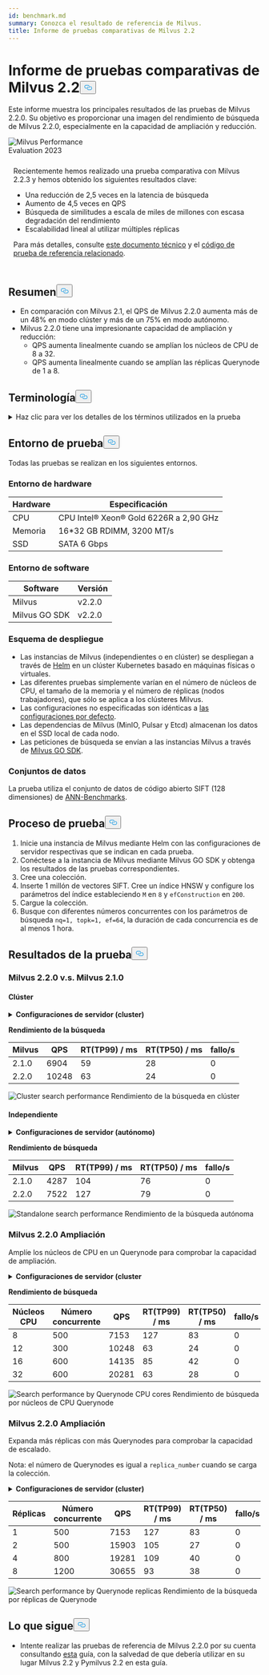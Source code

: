 ```yaml
---
id: benchmark.md
summary: Conozca el resultado de referencia de Milvus.
title: Informe de pruebas comparativas de Milvus 2.2
---
```

<h1 id="Milvus-22-Benchmark-Test-Report" class="common-anchor-header">Informe de pruebas comparativas de Milvus 2.2<button data-href="#Milvus-22-Benchmark-Test-Report" class="anchor-icon" translate="no">
      <svg translate="no"
        aria-hidden="true"
        focusable="false"
        height="20"
        version="1.1"
        viewBox="0 0 16 16"
        width="16"
      >
        <path
          fill="#0092E4"
          fill-rule="evenodd"
          d="M4 9h1v1H4c-1.5 0-3-1.69-3-3.5S2.55 3 4 3h4c1.45 0 3 1.69 3 3.5 0 1.41-.91 2.72-2 3.25V8.59c.58-.45 1-1.27 1-2.09C10 5.22 8.98 4 8 4H4c-.98 0-2 1.22-2 2.5S3 9 4 9zm9-3h-1v1h1c1 0 2 1.22 2 2.5S13.98 12 13 12H9c-.98 0-2-1.22-2-2.5 0-.83.42-1.64 1-2.09V6.25c-1.09.53-2 1.84-2 3.25C6 11.31 7.55 13 9 13h4c1.45 0 3-1.69 3-3.5S14.5 6 13 6z"
        ></path>
      </svg>
    </button></h1><p>Este informe muestra los principales resultados de las pruebas de Milvus 2.2.0. Su objetivo es proporcionar una imagen del rendimiento de búsqueda de Milvus 2.2.0, especialmente en la capacidad de ampliación y reducción.</p>
<div class="alert note">
  <div style="display: flex;">
      <div style="flex:0.3;">
        <img translate="no" src="https://zilliz.com/images/whitepaper/performance.png" alt="Milvus Performance Evaluation 2023" />
      </div>
  </div>
  <div style="flex:1;padding: 10px;">
    <p>Recientemente hemos realizado una prueba comparativa con Milvus 2.2.3 y hemos obtenido los siguientes resultados clave:</p>
    <ul>
      <li>Una reducción de 2,5 veces en la latencia de búsqueda</li>
      <li>Aumento de 4,5 veces en QPS</li>
      <li>Búsqueda de similitudes a escala de miles de millones con escasa degradación del rendimiento</li>
      <li>Escalabilidad lineal al utilizar múltiples réplicas</li>
    </ul>
    <p>Para más detalles, consulte <a href="https://zilliz.com/resources/whitepaper/milvus-performance-benchmark">este documento técnico</a> y el <a href="https://github.com/zilliztech/VectorDBBench">código de prueba de referencia relacionado</a>. </p>
  </div>
</div>
<h2 id="Summary" class="common-anchor-header">Resumen<button data-href="#Summary" class="anchor-icon" translate="no">
      <svg translate="no"
        aria-hidden="true"
        focusable="false"
        height="20"
        version="1.1"
        viewBox="0 0 16 16"
        width="16"
      >
        <path
          fill="#0092E4"
          fill-rule="evenodd"
          d="M4 9h1v1H4c-1.5 0-3-1.69-3-3.5S2.55 3 4 3h4c1.45 0 3 1.69 3 3.5 0 1.41-.91 2.72-2 3.25V8.59c.58-.45 1-1.27 1-2.09C10 5.22 8.98 4 8 4H4c-.98 0-2 1.22-2 2.5S3 9 4 9zm9-3h-1v1h1c1 0 2 1.22 2 2.5S13.98 12 13 12H9c-.98 0-2-1.22-2-2.5 0-.83.42-1.64 1-2.09V6.25c-1.09.53-2 1.84-2 3.25C6 11.31 7.55 13 9 13h4c1.45 0 3-1.69 3-3.5S14.5 6 13 6z"
        ></path>
      </svg>
    </button></h2><ul>
<li>En comparación con Milvus 2.1, el QPS de Milvus 2.2.0 aumenta más de un 48% en modo clúster y más de un 75% en modo autónomo.</li>
<li>Milvus 2.2.0 tiene una impresionante capacidad de ampliación y reducción:<ul>
<li>QPS aumenta linealmente cuando se amplían los núcleos de CPU de 8 a 32.</li>
<li>QPS aumenta linealmente cuando se amplían las réplicas Querynode de 1 a 8.</li>
</ul></li>
</ul>
<h2 id="Terminology" class="common-anchor-header">Terminología<button data-href="#Terminology" class="anchor-icon" translate="no">
      <svg translate="no"
        aria-hidden="true"
        focusable="false"
        height="20"
        version="1.1"
        viewBox="0 0 16 16"
        width="16"
      >
        <path
          fill="#0092E4"
          fill-rule="evenodd"
          d="M4 9h1v1H4c-1.5 0-3-1.69-3-3.5S2.55 3 4 3h4c1.45 0 3 1.69 3 3.5 0 1.41-.91 2.72-2 3.25V8.59c.58-.45 1-1.27 1-2.09C10 5.22 8.98 4 8 4H4c-.98 0-2 1.22-2 2.5S3 9 4 9zm9-3h-1v1h1c1 0 2 1.22 2 2.5S13.98 12 13 12H9c-.98 0-2-1.22-2-2.5 0-.83.42-1.64 1-2.09V6.25c-1.09.53-2 1.84-2 3.25C6 11.31 7.55 13 9 13h4c1.45 0 3-1.69 3-3.5S14.5 6 13 6z"
        ></path>
      </svg>
    </button></h2><p><details>
<summary>Haz clic para ver los detalles de los términos utilizados en la prueba</summary>
<table class="terminology">
<thead>
<tr>
<th>Término</th>
<th>Descripción</th>
</tr>
</thead>
<tbody>
<tr>
<td>nq</td>
<td>Número de vectores que se buscan en una petición de búsqueda</td>
</tr>
<tr>
<td>topk</td>
<td>Número de los vectores más cercanos que se recuperarán para cada vector (en nq) en una petición de búsqueda</td>
</tr>
<tr>
<td>ef</td>
<td>Parámetro de búsqueda específico <a href="https://milvus.io/docs/v2.2.x/index.md">del índice HNSW</a></td>
</tr>
<tr>
<td>RT</td>
<td>Tiempo de respuesta desde el envío de la solicitud hasta la recepción de la respuesta</td>
</tr>
<tr>
<td>QPS</td>
<td>Número de solicitudes de búsqueda procesadas con éxito por segundo</td>
</tr>
</tbody>
</table>
</details></p>
<h2 id="Test-environment" class="common-anchor-header">Entorno de prueba<button data-href="#Test-environment" class="anchor-icon" translate="no">
      <svg translate="no"
        aria-hidden="true"
        focusable="false"
        height="20"
        version="1.1"
        viewBox="0 0 16 16"
        width="16"
      >
        <path
          fill="#0092E4"
          fill-rule="evenodd"
          d="M4 9h1v1H4c-1.5 0-3-1.69-3-3.5S2.55 3 4 3h4c1.45 0 3 1.69 3 3.5 0 1.41-.91 2.72-2 3.25V8.59c.58-.45 1-1.27 1-2.09C10 5.22 8.98 4 8 4H4c-.98 0-2 1.22-2 2.5S3 9 4 9zm9-3h-1v1h1c1 0 2 1.22 2 2.5S13.98 12 13 12H9c-.98 0-2-1.22-2-2.5 0-.83.42-1.64 1-2.09V6.25c-1.09.53-2 1.84-2 3.25C6 11.31 7.55 13 9 13h4c1.45 0 3-1.69 3-3.5S14.5 6 13 6z"
        ></path>
      </svg>
    </button></h2><p>Todas las pruebas se realizan en los siguientes entornos.</p>
<h3 id="Hardware-environment" class="common-anchor-header">Entorno de hardware</h3><table>
<thead>
<tr><th>Hardware</th><th>Especificación</th></tr>
</thead>
<tbody>
<tr><td>CPU</td><td>CPU Intel® Xeon® Gold 6226R a 2,90 GHz</td></tr>
<tr><td>Memoria</td><td>16*32 GB RDIMM, 3200 MT/s</td></tr>
<tr><td>SSD</td><td>SATA 6 Gbps</td></tr>
</tbody>
</table>
<h3 id="Software-environment" class="common-anchor-header">Entorno de software</h3><table>
<thead>
<tr><th>Software</th><th>Versión</th></tr>
</thead>
<tbody>
<tr><td>Milvus</td><td>v2.2.0</td></tr>
<tr><td>Milvus GO SDK</td><td>v2.2.0</td></tr>
</tbody>
</table>
<h3 id="Deployment-scheme" class="common-anchor-header">Esquema de despliegue</h3><ul>
<li>Las instancias de Milvus (independientes o en clúster) se despliegan a través de <a href="https://milvus.io/docs/install_standalone-helm.md">Helm</a> en un clúster Kubernetes basado en máquinas físicas o virtuales.</li>
<li>Las diferentes pruebas simplemente varían en el número de núcleos de CPU, el tamaño de la memoria y el número de réplicas (nodos trabajadores), que sólo se aplica a los clústeres Milvus.</li>
<li>Las configuraciones no especificadas son idénticas a <a href="https://github.com/milvus-io/milvus-helm/blob/master/charts/milvus/values.yaml">las configuraciones por defecto</a>.</li>
<li>Las dependencias de Milvus (MinIO, Pulsar y Etcd) almacenan los datos en el SSD local de cada nodo.</li>
<li>Las peticiones de búsqueda se envían a las instancias Milvus a través de <a href="https://github.com/milvus-io/milvus-sdk-go/tree/master/tests">Milvus GO SDK</a>.</li>
</ul>
<h3 id="Data-sets" class="common-anchor-header">Conjuntos de datos</h3><p>La prueba utiliza el conjunto de datos de código abierto SIFT (128 dimensiones) de <a href="https://github.com/erikbern/ann-benchmarks/#data-sets">ANN-Benchmarks</a>.</p>
<h2 id="Test-pipeline" class="common-anchor-header">Proceso de prueba<button data-href="#Test-pipeline" class="anchor-icon" translate="no">
      <svg translate="no"
        aria-hidden="true"
        focusable="false"
        height="20"
        version="1.1"
        viewBox="0 0 16 16"
        width="16"
      >
        <path
          fill="#0092E4"
          fill-rule="evenodd"
          d="M4 9h1v1H4c-1.5 0-3-1.69-3-3.5S2.55 3 4 3h4c1.45 0 3 1.69 3 3.5 0 1.41-.91 2.72-2 3.25V8.59c.58-.45 1-1.27 1-2.09C10 5.22 8.98 4 8 4H4c-.98 0-2 1.22-2 2.5S3 9 4 9zm9-3h-1v1h1c1 0 2 1.22 2 2.5S13.98 12 13 12H9c-.98 0-2-1.22-2-2.5 0-.83.42-1.64 1-2.09V6.25c-1.09.53-2 1.84-2 3.25C6 11.31 7.55 13 9 13h4c1.45 0 3-1.69 3-3.5S14.5 6 13 6z"
        ></path>
      </svg>
    </button></h2><ol>
<li>Inicie una instancia de Milvus mediante Helm con las configuraciones de servidor respectivas que se indican en cada prueba.</li>
<li>Conéctese a la instancia de Milvus mediante Milvus GO SDK y obtenga los resultados de las pruebas correspondientes.</li>
<li>Cree una colección.</li>
<li>Inserte 1 millón de vectores SIFT. Cree un índice HNSW y configure los parámetros del índice estableciendo <code translate="no">M</code> en <code translate="no">8</code> y <code translate="no">efConstruction</code> en <code translate="no">200</code>.</li>
<li>Cargue la colección.</li>
<li>Busque con diferentes números concurrentes con los parámetros de búsqueda <code translate="no">nq=1, topk=1, ef=64</code>, la duración de cada concurrencia es de al menos 1 hora.</li>
</ol>
<h2 id="Test-results" class="common-anchor-header">Resultados de la prueba<button data-href="#Test-results" class="anchor-icon" translate="no">
      <svg translate="no"
        aria-hidden="true"
        focusable="false"
        height="20"
        version="1.1"
        viewBox="0 0 16 16"
        width="16"
      >
        <path
          fill="#0092E4"
          fill-rule="evenodd"
          d="M4 9h1v1H4c-1.5 0-3-1.69-3-3.5S2.55 3 4 3h4c1.45 0 3 1.69 3 3.5 0 1.41-.91 2.72-2 3.25V8.59c.58-.45 1-1.27 1-2.09C10 5.22 8.98 4 8 4H4c-.98 0-2 1.22-2 2.5S3 9 4 9zm9-3h-1v1h1c1 0 2 1.22 2 2.5S13.98 12 13 12H9c-.98 0-2-1.22-2-2.5 0-.83.42-1.64 1-2.09V6.25c-1.09.53-2 1.84-2 3.25C6 11.31 7.55 13 9 13h4c1.45 0 3-1.69 3-3.5S14.5 6 13 6z"
        ></path>
      </svg>
    </button></h2><h3 id="Milvus-220-vs-Milvus-210" class="common-anchor-header">Milvus 2.2.0 v.s. Milvus 2.1.0</h3><h4 id="Cluster" class="common-anchor-header">Clúster</h4><p><details>
<summary><b>Configuraciones de servidor (cluster)</b></summary><code translate="no">yaml queryNode: replicas: 1 resources: limits: cpu: &quot;12.0&quot; memory: 8Gi requests: cpu: &quot;12.0&quot; memory: 8Gi</code></details></p>
<p><strong>Rendimiento de la búsqueda</strong></p>
<table>
<thead>
<tr><th>Milvus</th><th>QPS</th><th>RT(TP99) / ms</th><th>RT(TP50) / ms</th><th>fallo/s</th></tr>
</thead>
<tbody>
<tr><td>2.1.0</td><td>6904</td><td>59</td><td>28</td><td>0</td></tr>
<tr><td>2.2.0</td><td>10248</td><td>63</td><td>24</td><td>0</td></tr>
</tbody>
</table>
<p>
  
   <span class="img-wrapper"> <img translate="no" src="/docs/v2.6.x/assets/cluster_search_performance_210_vs_220.png" alt="Cluster search performance" class="doc-image" id="cluster-search-performance" />
   </span> <span class="img-wrapper"> <span>Rendimiento de la búsqueda en clúster</span> </span></p>
<h4 id="Standalone" class="common-anchor-header">Independiente</h4><p><details>
<summary><b>Configuraciones de servidor (autónomo)</b></summary><code translate="no">yaml standalone: replicas: 1 resources: limits: cpu: &quot;12.0&quot; memory: 16Gi requests: cpu: &quot;12.0&quot; memory: 16Gi</code></details></p>
<p><strong>Rendimiento de búsqueda</strong></p>
<table>
<thead>
<tr><th>Milvus</th><th>QPS</th><th>RT(TP99) / ms</th><th>RT(TP50) / ms</th><th>fallo/s</th></tr>
</thead>
<tbody>
<tr><td>2.1.0</td><td>4287</td><td>104</td><td>76</td><td>0</td></tr>
<tr><td>2.2.0</td><td>7522</td><td>127</td><td>79</td><td>0</td></tr>
</tbody>
</table>
<p>
  
   <span class="img-wrapper"> <img translate="no" src="/docs/v2.6.x/assets/standalone_search_performance_210_vs_220.png" alt="Standalone search performance" class="doc-image" id="standalone-search-performance" />
   </span> <span class="img-wrapper"> <span>Rendimiento de la búsqueda autónoma</span> </span></p>
<h3 id="Milvus-220-Scale-up" class="common-anchor-header">Milvus 2.2.0 Ampliación</h3><p>Amplíe los núcleos de CPU en un Querynode para comprobar la capacidad de ampliación.</p>
<p><details>
<summary><b>Configuraciones de servidor (cluster</b></summary>)<code translate="no">yaml queryNode: replicas: 1 resources: limits: cpu: &quot;8.0&quot; /&quot;12.0&quot; /&quot;16.0&quot; /&quot;32.0&quot; memory: 8Gi requests: cpu: &quot;8.0&quot; /&quot;12.0&quot; /&quot;16.0&quot; /&quot;32.0&quot; memory: 8Gi</code></details></p>
<p><strong>Rendimiento de búsqueda</strong></p>
<table>
<thead>
<tr><th>Núcleos CPU</th><th>Número concurrente</th><th>QPS</th><th>RT(TP99) / ms</th><th>RT(TP50) / ms</th><th>fallo/s</th></tr>
</thead>
<tbody>
<tr><td>8</td><td>500</td><td>7153</td><td>127</td><td>83</td><td>0</td></tr>
<tr><td>12</td><td>300</td><td>10248</td><td>63</td><td>24</td><td>0</td></tr>
<tr><td>16</td><td>600</td><td>14135</td><td>85</td><td>42</td><td>0</td></tr>
<tr><td>32</td><td>600</td><td>20281</td><td>63</td><td>28</td><td>0</td></tr>
</tbody>
</table>
<p>
  
   <span class="img-wrapper"> <img translate="no" src="/docs/v2.6.x/assets/search_performance_by_querynode_cpu_cores.png" alt="Search performance by Querynode CPU cores" class="doc-image" id="search-performance-by-querynode-cpu-cores" />
   </span> <span class="img-wrapper"> <span>Rendimiento de búsqueda por núcleos de CPU Querynode</span> </span></p>
<h3 id="Milvus-220-Scale-out" class="common-anchor-header">Milvus 2.2.0 Ampliación</h3><p>Expanda más réplicas con más Querynodes para comprobar la capacidad de escalado.</p>
<div class="alert note">
<p>Nota: el número de Querynodes es igual a <code translate="no">replica_number</code> cuando se carga la colección.</p>
</div>
<p><details>
<summary><b>Configuraciones de servidor (cluster)</b></summary><code translate="no">yaml queryNode: replicas: 1 / 2 / 4 / 8 resources: limits: cpu: &quot;8.0&quot; memory: 8Gi requests: cpu: &quot;8.0&quot; memory: 8Gi</code></details></p>
<table>
<thead>
<tr><th>Réplicas</th><th>Número concurrente</th><th>QPS</th><th>RT(TP99) / ms</th><th>RT(TP50) / ms</th><th>fallo/s</th></tr>
</thead>
<tbody>
<tr><td>1</td><td>500</td><td>7153</td><td>127</td><td>83</td><td>0</td></tr>
<tr><td>2</td><td>500</td><td>15903</td><td>105</td><td>27</td><td>0</td></tr>
<tr><td>4</td><td>800</td><td>19281</td><td>109</td><td>40</td><td>0</td></tr>
<tr><td>8</td><td>1200</td><td>30655</td><td>93</td><td>38</td><td>0</td></tr>
</tbody>
</table>
<p>
  
   <span class="img-wrapper"> <img translate="no" src="/docs/v2.6.x/assets/search_performance_by_querynode_replicas.png" alt="Search performance by Querynode replicas" class="doc-image" id="search-performance-by-querynode-replicas" />
   </span> <span class="img-wrapper"> <span>Rendimiento de la búsqueda por réplicas de Querynode</span> </span></p>
<h2 id="Whats-next" class="common-anchor-header">Lo que sigue<button data-href="#Whats-next" class="anchor-icon" translate="no">
      <svg translate="no"
        aria-hidden="true"
        focusable="false"
        height="20"
        version="1.1"
        viewBox="0 0 16 16"
        width="16"
      >
        <path
          fill="#0092E4"
          fill-rule="evenodd"
          d="M4 9h1v1H4c-1.5 0-3-1.69-3-3.5S2.55 3 4 3h4c1.45 0 3 1.69 3 3.5 0 1.41-.91 2.72-2 3.25V8.59c.58-.45 1-1.27 1-2.09C10 5.22 8.98 4 8 4H4c-.98 0-2 1.22-2 2.5S3 9 4 9zm9-3h-1v1h1c1 0 2 1.22 2 2.5S13.98 12 13 12H9c-.98 0-2-1.22-2-2.5 0-.83.42-1.64 1-2.09V6.25c-1.09.53-2 1.84-2 3.25C6 11.31 7.55 13 9 13h4c1.45 0 3-1.69 3-3.5S14.5 6 13 6z"
        ></path>
      </svg>
    </button></h2><ul>
<li>Intente realizar las pruebas de referencia de Milvus 2.2.0 por su cuenta consultando <a href="https://milvus.io/blog/2022-08-16-A-Quick-Guide-to-Benchmarking-Milvus-2-1.md">esta</a> guía, con la salvedad de que debería utilizar en su lugar Milvus 2.2 y Pymilvus 2.2 en esta guía.</li>
</ul>
